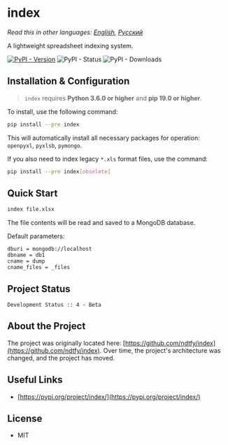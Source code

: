 # index

*Read this in other languages: [English](README.md), [Русский](README.ru-RU.md)*

A lightweight spreadsheet indexing system.

[![PyPI - Version](https://img.shields.io/pypi/v/index?color=%23d0d0ff)](https://pypi.org/project/index/)
![PyPI - Status](https://img.shields.io/pypi/status/index)
![PyPI - Downloads](https://img.shields.io/pypi/dm/index)

## Installation & Configuration

> `index` requires **Python 3.6.0 or higher** and **pip 19.0 or higher**.

To install, use the following command:

```bash
pip install --pre index
```

This will automatically install all necessary packages for operation: `openpyxl`, `pyxlsb`, `pymongo`.

If you also need to index legacy `*.xls` format files, use the command:

```bash
pip install --pre index[obsolete]
```

## Quick Start

```bash
index file.xlsx
```

The file contents will be read and saved to a MongoDB database.

Default parameters:
```
dburi = mongodb://localhost
dbname = db1
cname = dump
cname_files = _files
```

## Project Status

`Development Status :: 4 - Beta`

## About the Project

The project was originally located here: [https://github.com/ndtfy/index](https://github.com/ndtfy/index). Over time, the project's architecture was changed, and the project has moved.

## Useful Links

*   [https://pypi.org/project/index/](https://pypi.org/project/index/)

## License

*   MIT